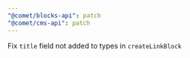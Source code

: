 ```yaml
---
"@comet/blocks-api": patch
"@comet/cms-api": patch
---
```


Fix `title` field not added to types in `createLinkBlock`
